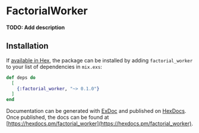 # FactorialWorker

**TODO: Add description**

## Installation

If [available in Hex](https://hex.pm/docs/publish), the package can be installed
by adding `factorial_worker` to your list of dependencies in `mix.exs`:

```elixir
def deps do
  [
    {:factorial_worker, "~> 0.1.0"}
  ]
end
```

Documentation can be generated with [ExDoc](https://github.com/elixir-lang/ex_doc)
and published on [HexDocs](https://hexdocs.pm). Once published, the docs can
be found at [https://hexdocs.pm/factorial_worker](https://hexdocs.pm/factorial_worker).


